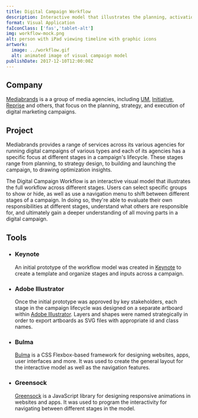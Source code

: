 ```yaml
---
title: Digital Campaign Workflow
description: Interactive model that illustrates the planning, activation, and management workflow used in digital marketing campaigns
format: Visual Application
faIconClass: ['fas','tablet-alt']
img: workflow-mock.png
alt: person with iPad viewing timeline with graphic icons
artwork:
  image: ../workflow.gif
  alt: animated image of visual campaign model
publishDate: 2017-12-10T12:00:00Z
---
```


## Company

[Mediabrands](https://www.ipgmediabrands.com/) is a a group of media agencies, including [UM](https://www.umww.com/), [Initiative](https://initiative.com/), [Reprise](https://reprisedigital.com/) and others, that focus on the planning, strategy, and execution of digital marketing campaigns.

## Project

Mediabrands provides a range of services across its various agencies for running digital campaigns of various types and each of its agencies has a specific focus at different stages in a campaign's lifecycle. These stages range from planning, to strategy design, to building and launching the campaign, to drawing optimization insights.
<!--
<artwork :artwork="artwork"></artwork>
-->
The Digital Campaign Workflow is an interactive visual model that illustrates the full workflow across different stages. Users can select specific groups to show or hide, as well as use a navigation menu to shift between different stages of a campaign. In doing so, they're able to evaluate their own responsibilities at different stages, understand what others are responsible for, and ultimately gain a deeper understanding of all moving parts in a digital campaign.

## Tools

- ### **Keynote**
  An initial prototype of the workflow model was created in [Keynote](https://www.apple.com/keynote/) to create a template and organize stages and inputs across a campaign.

- ### **Adobe Illustrator**
  Once the initial prototype was approved by key stakeholders, each stage in the campaign lifecycle was designed on a separate artboard within [Adobe Illustrator](https://www.adobe.com/products/illustrator.html). Layers and shapes were named strategically in order to export artboards as SVG files with appropriate id and class names.

- ### **Bulma**
  [Bulma](https://bulma.io/) is a CSS Flexbox-based framework for designing websites, apps, user interfaces and more. It was used to create the general layout for the interactive model as well as the navigation features.

- ### **Greensock**
  [Greensock](https://greensock.com/) is a JavaScript library for designing responsive animations in websites and apps. It was used to program the interactivity for navigating between different stages in the model.